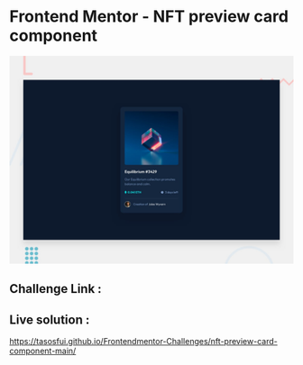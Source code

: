 # Frontend Mentor - NFT preview card component

![Design preview for the NFT preview card component coding challenge](./design/desktop-preview.jpg)

## Challenge Link :

## Live solution :

https://tasosfui.github.io/Frontendmentor-Challenges/nft-preview-card-component-main/
